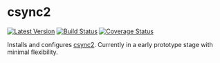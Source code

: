 # csync2

[![Latest Version](http://img.shields.io/github/release/adamkrone/chef-csync2.svg?style=flat-square)][release]
[![Build Status](http://img.shields.io/travis-ci/release/adamkrone/chef-csync2.svg?style=flat-square)][build]
[![Coverage Status](http://img.shields.io/coveralls/release/adamkrone/chef-csync2.svg?style=flat-square)][coverage]

[release]: https://github.com/adamkrone/chef-csync2/releases
[build]: https://travis-ci.org/adamkrone/chef-csync2
[coverage]: https://coveralls.io/r/adamkrone/chef-csync2

Installs and configures [csync2](http://oss.linbit.com/csync2/). Currently in a
early prototype stage with minimal flexibility.
